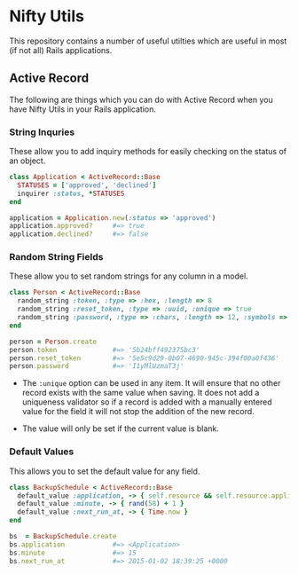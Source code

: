 # Nifty Utils

This repository contains a number of useful utilties which are useful in most (if not all)
Rails applications.

## Active Record

The following are things which you can do with Active Record when you have Nifty Utils
in your Rails application.

### String Inquries

These allow you to add inquiry methods for easily checking on the status of an object.

```ruby
class Application < ActiveRecord::Base
  STATUSES = ['approved', 'declined']
  inquirer :status, *STATUSES
end

application = Application.new(:status => 'approved')
application.approved?     #=> true
application.declined?     #=> false
```

### Random String Fields

These allow you to set random strings for any column in a model.

```ruby
class Person < ActiveRecord::Base
  random_string :token, :type => :hex, :length => 8
  random_string :reset_token, :type => :uuid, :unique => true
  random_string :password, :type => :chars, :length => 12, :symbols => false
end

person = Person.create
person.token              #=> '5b24bff492375bc3'
person.reset_token        #=> '5e5c9d29-0b07-4690-945c-394f00a0f436'
person.password           #=> 'I1yMlUzmaT3j'
```

* The `:unique` option can be used in any item. It will ensure that no other record
  exists with the same value when saving. It does not add a uniqueness validator so
  if a record is added with a manually entered value for the field it will not stop
  the addition of the new record.

* The value will only be set if the current value is blank.

### Default Values

This allows you to set the default value for any field.

```ruby
class BackupSchedule < ActiveRecord::Base
  default_value :application, -> { self.resource && self.resource.application }
  default_value :minute, -> { rand(58) + 1 }
  default_value :next_run_at, -> { Time.now }
end

bs  = BackupSchedule.create
bs.application            #=> <Application>
bs.minute                 #=> 15
bs.next_run_at            #=> 2015-01-02 18:39:25 +0000
```
